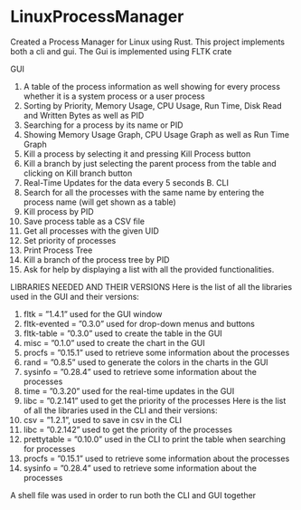 # LinuxProcessManager
Created a Process Manager for Linux using Rust. This project implements both a cli and gui. The Gui is implemented using FLTK crate


GUI
1) A table of the process information as well showing for every process whether it is a system process or a user process
2) Sorting by Priority, Memory Usage, CPU Usage, Run Time, Disk Read and Written Bytes as well as PID
3) Searching for a process by its name or PID
4) Showing Memory Usage Graph, CPU Usage Graph as well as Run Time Graph
5) Kill a process by selecting it and pressing Kill Process button
6) Kill a branch by just selecting the parent process from the table and clicking on Kill branch button
7) Real-Time Updates for the data every 5 seconds
B. CLI
1) Search for all the processes with the same name by entering the process name (will get shown as a table)
2) Kill process by PID
3) Save process table as a CSV file
4) Get all processes with the given UID
5) Set priority of processes
6) Print Process Tree
7) Kill a branch of the process tree by PID
8) Ask for help by displaying a list with all the provided functionalities.


LIBRARIES NEEDED AND THEIR VERSIONS
Here is the list of all the libraries used in the GUI and their versions:
1) fltk = ”1.4.1” used for the GUI window
2) fltk-evented = ”0.3.0” used for drop-down menus and buttons
3) fltk-table = ”0.3.0” used to create the table in the GUI
4) misc = ”0.1.0” used to create the chart in the GUI
5) procfs = ”0.15.1” used to retrieve some information about the processes
6) rand = ”0.8.5” used to generate the colors in the charts in the GUI
7) sysinfo = ”0.28.4” used to retrieve some information about the processes
8) time = ”0.3.20” used for the real-time updates in the GUI
9) libc = ”0.2.141” used to get the priority of the processes
Here is the list of all the libraries used in the CLI and their versions:
1) csv = ”1.2.1”, used to save in csv in the CLI
2) libc = ”0.2.142” used to get the priority of the processes
3) prettytable = ”0.10.0” used in the CLI to print the table when searching for processes
4) procfs = ”0.15.1” used to retrieve some information about the processes
5) sysinfo = ”0.28.4” used to retrieve some information about the processes


A shell file was used in order to run both the CLI and GUI together
